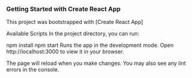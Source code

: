 ### Getting Started with Create React App
This project was bootstrapped with [Create React App]

Available Scripts
In the project directory, you can run:

npm install
npm start
Runs the app in the development mode.
Open http://localhost:3000 to view it in your browser.

The page will reload when you make changes.
You may also see any lint errors in the console.
